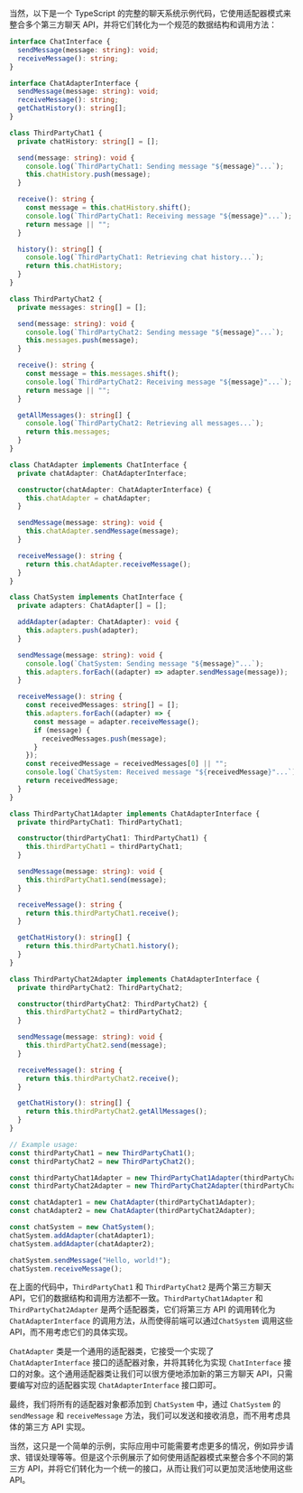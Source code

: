 
当然，以下是一个 TypeScript 的完整的聊天系统示例代码，它使用适配器模式来整合多个第三方聊天 API，并将它们转化为一个规范的数据结构和调用方法：

```typescript
interface ChatInterface {
  sendMessage(message: string): void;
  receiveMessage(): string;
}

interface ChatAdapterInterface {
  sendMessage(message: string): void;
  receiveMessage(): string;
  getChatHistory(): string[];
}

class ThirdPartyChat1 {
  private chatHistory: string[] = [];

  send(message: string): void {
    console.log(`ThirdPartyChat1: Sending message "${message}"...`);
    this.chatHistory.push(message);
  }

  receive(): string {
    const message = this.chatHistory.shift();
    console.log(`ThirdPartyChat1: Receiving message "${message}"...`);
    return message || "";
  }

  history(): string[] {
    console.log(`ThirdPartyChat1: Retrieving chat history...`);
    return this.chatHistory;
  }
}

class ThirdPartyChat2 {
  private messages: string[] = [];

  send(message: string): void {
    console.log(`ThirdPartyChat2: Sending message "${message}"...`);
    this.messages.push(message);
  }

  receive(): string {
    const message = this.messages.shift();
    console.log(`ThirdPartyChat2: Receiving message "${message}"...`);
    return message || "";
  }

  getAllMessages(): string[] {
    console.log(`ThirdPartyChat2: Retrieving all messages...`);
    return this.messages;
  }
}

class ChatAdapter implements ChatInterface {
  private chatAdapter: ChatAdapterInterface;

  constructor(chatAdapter: ChatAdapterInterface) {
    this.chatAdapter = chatAdapter;
  }

  sendMessage(message: string): void {
    this.chatAdapter.sendMessage(message);
  }

  receiveMessage(): string {
    return this.chatAdapter.receiveMessage();
  }
}

class ChatSystem implements ChatInterface {
  private adapters: ChatAdapter[] = [];

  addAdapter(adapter: ChatAdapter): void {
    this.adapters.push(adapter);
  }

  sendMessage(message: string): void {
    console.log(`ChatSystem: Sending message "${message}"...`);
    this.adapters.forEach((adapter) => adapter.sendMessage(message));
  }

  receiveMessage(): string {
    const receivedMessages: string[] = [];
    this.adapters.forEach((adapter) => {
      const message = adapter.receiveMessage();
      if (message) {
        receivedMessages.push(message);
      }
    });
    const receivedMessage = receivedMessages[0] || "";
    console.log(`ChatSystem: Received message "${receivedMessage}"...`);
    return receivedMessage;
  }
}

class ThirdPartyChat1Adapter implements ChatAdapterInterface {
  private thirdPartyChat1: ThirdPartyChat1;

  constructor(thirdPartyChat1: ThirdPartyChat1) {
    this.thirdPartyChat1 = thirdPartyChat1;
  }

  sendMessage(message: string): void {
    this.thirdPartyChat1.send(message);
  }

  receiveMessage(): string {
    return this.thirdPartyChat1.receive();
  }

  getChatHistory(): string[] {
    return this.thirdPartyChat1.history();
  }
}

class ThirdPartyChat2Adapter implements ChatAdapterInterface {
  private thirdPartyChat2: ThirdPartyChat2;

  constructor(thirdPartyChat2: ThirdPartyChat2) {
    this.thirdPartyChat2 = thirdPartyChat2;
  }

  sendMessage(message: string): void {
    this.thirdPartyChat2.send(message);
  }

  receiveMessage(): string {
    return this.thirdPartyChat2.receive();
  }

  getChatHistory(): string[] {
    return this.thirdPartyChat2.getAllMessages();
  }
}

// Example usage:
const thirdPartyChat1 = new ThirdPartyChat1();
const thirdPartyChat2 = new ThirdPartyChat2();

const thirdPartyChat1Adapter = new ThirdPartyChat1Adapter(thirdPartyChat1);
const thirdPartyChat2Adapter = new ThirdPartyChat2Adapter(thirdPartyChat2);

const chatAdapter1 = new ChatAdapter(thirdPartyChat1Adapter);
const chatAdapter2 = new ChatAdapter(thirdPartyChat2Adapter);

const chatSystem = new ChatSystem();
chatSystem.addAdapter(chatAdapter1);
chatSystem.addAdapter(chatAdapter2);

chatSystem.sendMessage("Hello, world!");
chatSystem.receiveMessage();
```

在上面的代码中，`ThirdPartyChat1` 和 `ThirdPartyChat2` 是两个第三方聊天 API，它们的数据结构和调用方法都不一致。`ThirdPartyChat1Adapter` 和 `ThirdPartyChat2Adapter` 是两个适配器类，它们将第三方 API 的调用转化为 `ChatAdapterInterface` 的调用方法，从而使得前端可以通过`ChatSystem` 调用这些 API，而不用考虑它们的具体实现。

`ChatAdapter` 类是一个通用的适配器类，它接受一个实现了 `ChatAdapterInterface` 接口的适配器对象，并将其转化为实现 `ChatInterface` 接口的对象。这个通用适配器类让我们可以很方便地添加新的第三方聊天 API，只需要编写对应的适配器实现 `ChatAdapterInterface` 接口即可。

最终，我们将所有的适配器对象都添加到 `ChatSystem` 中，通过 `ChatSystem` 的 `sendMessage` 和 `receiveMessage` 方法，我们可以发送和接收消息，而不用考虑具体的第三方 API 实现。

当然，这只是一个简单的示例，实际应用中可能需要考虑更多的情况，例如异步请求、错误处理等等。但是这个示例展示了如何使用适配器模式来整合多个不同的第三方 API，并将它们转化为一个统一的接口，从而让我们可以更加灵活地使用这些 API。
